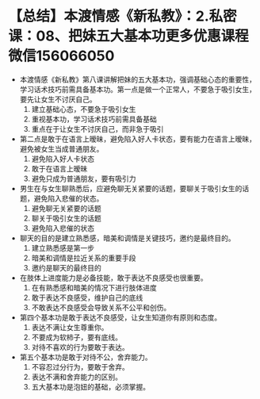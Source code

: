 # 【总结】本渡情感《新私教》：2.私密课：08、把妹五大基本功更多优惠课程微信156066050

-   本渡情感《新私教》第八课讲解把妹的五大基本功，强调基础心态的重要性，学习话术技巧前需具备基本功。第一点是做一个正常人，不要急于吸引女生，要先让女生不讨厌自己。
    1.  建立基础心态，不要急于吸引女生
    2.  重视基本功，学习话术技巧前需具备基础
    3.  重点在于让女生不讨厌自己，而非急于吸引
-   第二点是敢于在语言上暧昧，避免陷入好人卡状态，要有能力在语言上暧昧，避免被女生当成普通朋友。
    1.  避免陷入好人卡状态
    2.  敢于在语言上暧昧
    3.  避免只成为普通朋友，要有吸引力
-   男生在与女生聊熟悉后，应避免聊无关紧要的话题，要聊关于吸引女生的话题，避免陷入悲催的状态。
    1.  避免聊无关紧要的话题
    2.  聊关于吸引女生的话题
    3.  避免陷入悲催的状态
-   聊天的目的是建立熟悉感，暗美和调情是关键技巧，邀约是最终目的。
    1.  建立熟悉感是第一步
    2.  暗美和调情是拉近关系的重要手段
    3.  邀约是聊天的最终目的
-   在肢体上进度能力是必备技能，敢于表达不良感受也很重要。
    1.  在有熟悉感和暗美的情况下进行肢体进度
    2.  敢于表达不良感受，维护自己的底线
    3.  不敢表达不良感受会导致关系不公平和创伤。
-   第四个基本功是敢于表达不良感受，让女生知道你有原则和态度。
    1.  表达不满让女生尊重你。
    2.  不要成为软柿子，要有底线。
    3.  对待不喜欢的行为要敢于表达。
-   第五个基本功是敢于对待不公，舍弃能力。
    1.  不容忍过分行为，要敢于舍弃。
    2.  表达不满和舍弃能力的区别。
    3.  五大基本功是泡妞的基础，必须掌握。